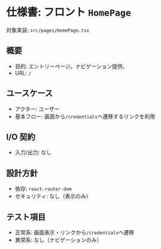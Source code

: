 # 仕様書: フロント `HomePage`

対象実装: `src/pages/HomePage.tsx`

## 概要

- 目的: エントリーページ。ナビゲーション提供。
- URL: `/`

## ユースケース

- アクター: ユーザー
- 基本フロー: 画面から`/credentials`へ遷移するリンクを利用

## I/O 契約

- 入力/出力: なし

## 設計方針

- 依存: `react-router-dom`
- セキュリティ: なし（表示のみ）

## テスト項目

- 正常系: 画面表示・リンクから`/credentials`へ遷移
- 異常系: なし（ナビゲーションのみ）
